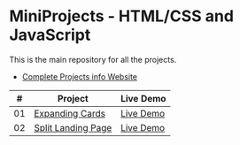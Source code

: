 # MiniProjects - HTML/CSS and JavaScript

This is the main repository for all the projects.
- [Complete Projects info Website](https://pramodprojects1.free.nf)

| #   | Project                            | Live Demo                            |
| --- | ---------------------------------- | ------------------------------------ |
| 01  | [Expanding Cards](https://github.com/pramodsoman/MiniProjects/tree/master/expanding-cards)  | [Live Demo](https://pramodprojects1.free.nf/expanding-cards/index1.html) |
| 02  | [Split Landing Page](https://github.com/pramodsoman/MiniProjects/tree/master/expanding-cards)  | [Live Demo](https://pramodprojects1.free.nf/split-landing-page/index2.html) |




